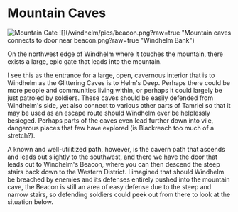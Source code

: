 # Mountain Caves

![](/windhelm/pics/mountaingate.png?raw=true "Mountain Gate")
![](/windhelm/pics/beacon.png?raw=true "Mountain caves connects to door near beacon.png?raw=true "Windhelm Bank")

On the northwest edge of Windhelm where it touches the mountain, there exists a large, epic gate that leads into the mountain.

I see this as the entrance for a large, open, cavernous interior that is to Windhelm as the Glittering Caves is to Helm's Deep. Perhaps there could be more people and communities living within, or perhaps it could largely be just patroled by soldiers. These caves should be easily defended from Windhelm's side, yet also connect to various other parts of Tamriel so that it may be used as an escape route should Windhelm ever be helplessly besieged. Perhaps parts of the caves even lead further down into vile, dangerous places that few have explored (is Blackreach too much of a stretch?).

A known and well-utilitized path, however, is the cavern path that ascends and leads out slightly to the southwest, and there we have the door that leads out to Windhelm's Beacon, where you can then descend the steep stairs back down to the Western District. I imagined that should Windhelm be breached by enemies and its defenses entirely pushed into the mountain cave, the Beacon is still an area of easy defense due to the steep and narrow stairs, so defending soldiers could peek out from there to look at the situation below.
